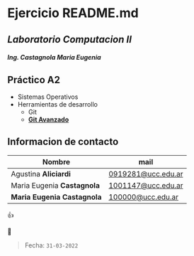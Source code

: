 # Ejercicio README.md
## _Laboratorio Computacion II_
##### Ing. Castagnola Maria Eugenia

## Práctico A2

* Sistemas Operativos
* Herramientas de desarrollo 
    * Git 
    * [**Git Avanzado**](http://ucc-labcompu2.github.io/filminas/U2_git_avanzado#/)

## Informacion de contacto

| Nombre | mail |
| ------ | ------ |
| Agustina **Aliciardi** | 0919281@ucc.edu.ar |
| Maria Eugenia **Castagnola** | 1001147@ucc.edu.ar |
| **Maria Eugenia Castagnola**| 100000@ucc.edu.ar|

:+1: 

:calendar:
> Fecha: `31-03-2022`